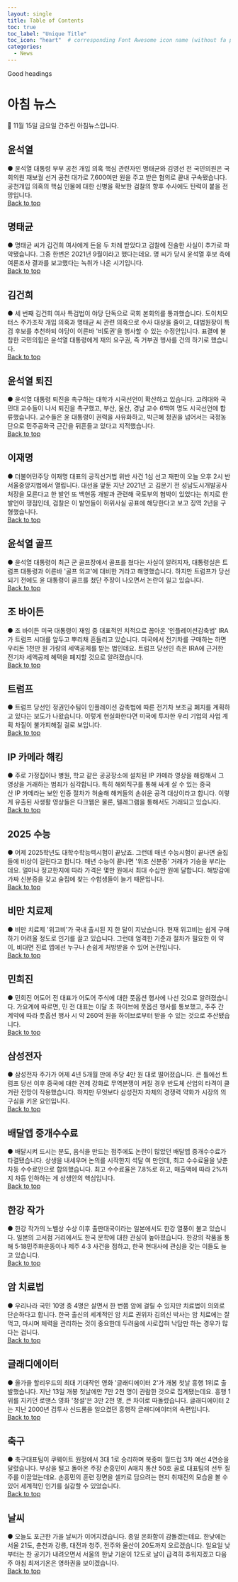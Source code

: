 ```yaml
---
layout: single
title: Table of Contents
toc: true
toc_label: "Unique Title"
toc_icon: "heart"  # corresponding Font Awesome icon name (without fa prefix)
categories:
  - News
---
```


Good headings

# 아침 뉴스
📮 11월 15일 금요일 간추린 아침뉴스입니다.
## 윤석열
● 윤석열 대통령 부부 공천 개입 의혹 핵심 관련자인 명태균와 김영선 전 국민의원은 국회의원 재보궐 선거 공천 대가로 7,600여만 원을 주고 받은 혐의로 끝내 구속됐습니다. 공천개입 의혹의 핵심 인물에 대한 신병을 확보한 검찰의 향후 수사에도 탄력이 붙을 전망입니다.
<br>
<a href="#" class="btn btn--success">Back to top</a>
<br>
## 명태균
● 명태균 씨가 김건희 여사에게 돈을 두 차례 받았다고 검찰에 진술한 사실이 추가로 파악됐습니다. 그중 한번은 2021년 9월이라고 했다는데요. 명 씨가 당시 윤석열 후보 측에 여론조사 결과를 보고했다는 녹취가 나온 시기입니다.
<br>
<a href="#" class="btn btn--success">Back to top</a>
<br>
## 김건희
● 세 번째 김건희 여사 특검법이 야당 단독으로 국회 본회의를 통과했습니다. 도이치모터스 주가조작 개입 의혹과 명태균 씨 관련 의혹으로 수사 대상을 줄이고, 대법원장이 특검 후보를 추천하되 야당이 이른바 '비토권'을 행사할 수 있는 수정안입니다. 표결에 불참한 국민의힘은 윤석열 대통령에게 재의 요구권, 즉 거부권 행사를 건의 하기로 했습니다.
<br>
<a href="#" class="btn btn--success">Back to top</a>
<br>
## 윤석열 퇴진
● 윤석열 대통령 퇴진을 촉구하는 대학가 시국선언이 확산하고 있습니다. 고려대와 국민대 교수들이 나서 퇴진을 촉구했고, 부산, 울산, 경남 교수 6백여 명도 시국선언에 합류했습니다. 교수들은 윤 대통령이 권력을 사유화하고, 박근혜 정권을 넘어서는 국정농단으로 민주공화국 근간을 뒤흔들고 있다고 지적했습니다.
<br>
<a href="#" class="btn btn--success">Back to top</a>
<br>
## 이재명
● 더불어민주당 이재명 대표의 공직선거법 위반 사건 1심 선고 재판이 오늘 오후 2시 반 서울중앙지법에서 열립니다. 대선을 앞둔 지난 2021년 고 김문기 전 성남도시개발공사 처장을 모른다고 한 발언 또 백현동 개발과 관련해 국토부의 협박이 있었다는 취지로 한 발언이 쟁점인데, 검찰은 이 발언들이 허위사실 공표에 해당한다고 보고 징역 2년을 구형했습니다.
<br>
<a href="#" class="btn btn--success">Back to top</a>
<br>
## 윤석열 골프
● 윤석열 대통령이 최근 군 골프장에서 골프를 쳤다는 사실이 알려지자, 대통령실은 트럼프 대통령과 이른바 '골프 외교'에 대비한 거라고 해명했습니다. 하지만 트럼프가 당선되기 전에도 윤 대통령이 골프를 쳤단 주장이 나오면서 논란이 일고 있습니다.
<br>
<a href="#" class="btn btn--success">Back to top</a>
<br>
## 조 바이든
● 조 바이든 미국 대통령이 재임 중 대표적인 치적으로 꼽아온 '인플레이션감축법' IRA가 트럼프 시대를 앞두고 뿌리채 흔들리고 있습니다. 미국에서 전기차를 구매하는 하면 우리돈 1천만 원 가량의 세액공제를 받는 법인데요. 트럼프 당선인 측은 IRA에 근거한 전기차 세액공제 혜택을 폐지할 것으로 알려졌습니다.
<br>
<a href="#" class="btn btn--success">Back to top</a>
<br>
## 트럼프
● 트럼프 당선인 정권인수팀이 인플레이션 감축법에 따른 전기차 보조금 폐지를 계획하고 있다는 보도가 나왔습니다. 이렇게 현실화한다면 미국에 투자한 우리 기업의 사업 계획 차질이 불가피해질 걸로 보입니다.
<br>
<a href="#" class="btn btn--success">Back to top</a>
<br>
## IP 카메라 해킹
● 주로 가정집이나 병원, 학교 같은 공공장소에 설치된 IP 카메라 영상을 해킹해서 그 영상을 거래하는 범죄가 심각합니다. 특히 해외직구를 통해 싸게 살 수 있는 중국산 IP 카메라는 보안 인증 절차가 허술해 해커들의 손쉬운 공격 대상이라고 합니다. 이렇게 유출된 사생활 영상들은 다크웹은 물론, 텔레그램을 통해서도 거래되고 있습니다.
<br>
<a href="#" class="btn btn--success">Back to top</a>
<br>
## 2025 수능
● 어제 2025학년도 대학수학능력시험이 끝났죠. 그런데 매년 수능시험이 끝나면 술집들에 비상이 걸린다고 합니다. 매년 수능이 끝나면 '위조 신분증' 거래가 기승을 부리는데요. 얼마나 정교한지에 따라 가격은 몇만 원에서 최대 수십만 원에 달합니다. 해방감에 가짜 신분증을 갖고 술집에 찾는 수험생들이 늘기 때문입니다.
<br>
<a href="#" class="btn btn--success">Back to top</a>
<br>
## 비만 치료제
● 비만 치료제 '위고비'가 국내 출시된 지 한 달이 지났습니다. 현재 위고비는 쉽게 구매하기 어려울 정도로 인기를 끌고 있습니다. 그런데 엄격한 기준과 절차가 필요한 이 약이, 비대면 진료 앱에선 누구나 손쉽게 처방받을 수 있어 논란입니다.
<br>
<a href="#" class="btn btn--success">Back to top</a>
<br>
## 민희진
● 민희진 어도어 전 대표가 어도어 주식에 대한 풋옵션 행사에 나선 것으로 알려졌습니다. 가요계에 따르면, 민 전 대표는 이달 초 하이브에 풋옵션 행사를 통보했고, 주주 간 계약에 따라 풋옵션 행사 시 약 260억 원을 하이브로부터 받을 수 있는 것으로 추산됐습니다.
<br>
<a href="#" class="btn btn--success">Back to top</a>
<br>
## 삼성전자
● 삼성전자 주가가 어제 4년 5개월 만에 주당 4만 원 대로 떨어졌습니다. 큰 틀에선 트럼프 당선 이후 중국에 대한 견제 강화로 무역분쟁이 커질 경우 반도체 산업의 타격이 클 거란 전망이 작용했습니다. 하지만 무엇보다 삼성전자 자체의 경쟁력 약화가 시장의 의구심을 키운 요인입니다.
<br>
<a href="#" class="btn btn--success">Back to top</a>
<br>
## 배달앱 중개수수료
● 배달시켜 드시는 분도, 음식을 만드는 점주에도 논란이 많았던 배달앱 중개수수료가 타결됐습니다. 상생을 내세우며 논의를 시작한지 석달 여 만인데, 최고 수수료율을 낮춘 차등 수수료안으로 합의했습니다. 최고 수수료율은 7.8%로 하고, 매출액에 따라 2%까지 차등 인하하는 게 상생안의 핵심입니다.
<br>
<a href="#" class="btn btn--success">Back to top</a>
<br>
## 한강 작가
● 한강 작가의 노벨상 수상 이후 출판대국이라는 일본에서도 한강 열풍이 불고 있습니다. 일본의 고서점 거리에서도 한국 문학에 대한 관심이 높아졌습니다. 한강의 작품을 통해 5·18민주화운동이나 제주 4·3 사건을 접하고, 한국 현대사에 관심을 갖는 이들도 늘고 있습니다.
<br>
<a href="#" class="btn btn--success">Back to top</a>
<br>
## 암 치료법
● 우리나라 국민 10명 중 4명은 살면서 한 번쯤 암에 걸릴 수 있지만 치료법이 의외로 단순하다고 합니다. 한국 출신의 세계적인 암 치료 권위자 김의신 박사는 암 치료에는 잘 먹고, 마시며 체력을 관리하는 것이 중요한데 두려움에 사로잡혀 낙담만 하는 경우가 많다는 겁니다.
<br>
<a href="#" class="btn btn--success">Back to top</a>
<br>
## 글래디에이터 
● 올가을 할리우드의 최대 기대작인 영화 '글래디에이터 2'가 개봉 첫날 흥행 1위로 출발했습니다. 지난 13일 개봉 첫날에만 7만 2천 명이 관람한 것으로 집계됐는데요. 흥행 1위를 지키던 로맨스 영화 '청설'은 3만 2천 명, 큰 차이로 따돌렸습니다. 글래디에이터 2는 지난 2000년 검투사 신드롬을 일으켰던 흥행작 글래디에이터의 속편입니다.
<br>
<a href="#" class="btn btn--success">Back to top</a>
<br>
## 축구
● 축구대표팀이 쿠웨이트 원정에서 3대 1로 승리하며 북중미 월드컵 3차 예선 4연승을 달렸습니다. 부상을 털고 돌아온 주장 손흥민이 A매치 통산 50호 골로 대표팀의 선두 질주를 이끌었는데요. 손흥민의 훈련 장면을 셀카로 담으려는 현지 취재진의 모습을 볼 수 있어 세계적인 인기를 실감할 수 있었습니다.
<br>
<a href="#" class="btn btn--success">Back to top</a>
<br>
## 날씨
● 오늘도 포근한 가을 날씨가 이어지겠습니다. 종일 온화함이 감돌겠는데요. 한낮에는 서울 21도, 춘천과 강릉, 대전과 청주, 전주와 울산이 20도까지 오르겠습니다. 일요일 낮부터는 찬 공기가 내려오면서 서울의 한낮 기온이 12도로 날이 급격히 추워지겠고 다음 주 아침 최저기온은 영하권을 보이겠습니다.
<br>
<a href="#" class="btn btn--success">Back to top</a>
<br>
